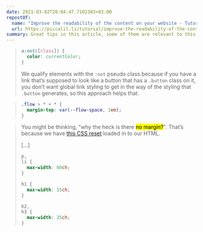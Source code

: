 ```yaml
---
date: 2021-03-02T20:04:47.7102383+03:00
repostOf:
  name: "Improve the readability of the content on your website - Tutorial - Piccalilli"
  url: https://piccalil.li/tutorial/improve-the-readability-of-the-content-on-your-website
summary: Great tips in this article, some of them are relevant to this website.
---
```


<blockquote>

```css
a:not([class]) {
  color: currentColor;
}
```

We qualify elements with the `:not` pseudo class because if you have a link that’s supposed to look like a button that has a `.button` class on it, you don’t want global link styling to get in the way of the styling that `.button` generates, so this approach helps that.

</blockquote>

<blockquote>

```css
.flow > * + * {
  margin-top: var(--flow-space, 1em);
}
```

</blockquote>

<blockquote>

You might be thinking, "why the heck is there <mark>no margin?</mark>". That’s because we have [this CSS reset][] loaded in to our HTML.

[...]

```css
p,
li {
  max-width: 60ch;
}

h1 {
  max-width: 15ch;
}

h2,
h3 {
  max-width: 25ch;
}
```

[this CSS reset]: https://piccalil.li/blog/a-modern-css-reset

</blockquote>
